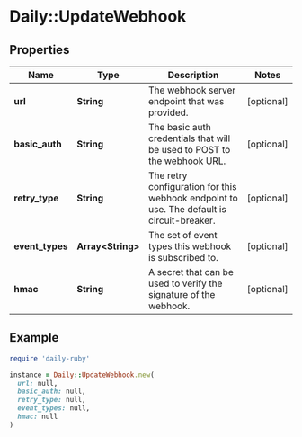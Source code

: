 # Daily::UpdateWebhook

## Properties

| Name | Type | Description | Notes |
| ---- | ---- | ----------- | ----- |
| **url** | **String** | The webhook server endpoint that was provided. | [optional] |
| **basic_auth** | **String** | The basic auth credentials that will be used to POST to the webhook URL. | [optional] |
| **retry_type** | **String** | The retry configuration for this webhook endpoint to use. The default is circuit-breaker. | [optional] |
| **event_types** | **Array&lt;String&gt;** | The set of event types this webhook is subscribed to. | [optional] |
| **hmac** | **String** | A secret that can be used to verify the signature of the webhook. | [optional] |

## Example

```ruby
require 'daily-ruby'

instance = Daily::UpdateWebhook.new(
  url: null,
  basic_auth: null,
  retry_type: null,
  event_types: null,
  hmac: null
)
```

